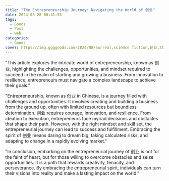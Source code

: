 ```yaml
---
title: "The Entrepreneurship Journey: Navigating the World of 创业"
date: 2024-08-28 06:41:55
tags:
  - Goods
  - Post
  - web
categories:
  - Goods
cover: https://img.ggggoods.com/2024/08/Surreal,science fiction,创业,Start a business,technology,tech,diagrams,renderings,colors_20240830_00001_.png
---
```


"This article explores the intricate world of entrepreneurship, known as 创业, highlighting the challenges, opportunities, and mindset required to succeed in the realm of starting and growing a business. From innovation to resilience, entrepreneurs must navigate a complex landscape to achieve their goals."

"Entrepreneurship, known as 创业 in Chinese, is a journey filled with challenges and opportunities. It involves creating and building a business from the ground up, often with limited resources but boundless determination. 创业 requires courage, innovation, and resilience. From ideation to execution, entrepreneurs face myriad decisions and obstacles that shape their path. However, with the right mindset and skill set, the entrepreneurial journey can lead to success and fulfillment. Embracing the spirit of 创业 means daring to dream big, taking calculated risks, and adapting to change in a rapidly evolving market."

"In conclusion, embarking on the entrepreneurial journey of 创业 is not for the faint of heart, but for those willing to overcome obstacles and seize opportunities. It is a path that rewards creativity, tenacity, and perseverance. By embracing the entrepreneurial spirit, individuals can turn their visions into reality and make a lasting impact on the world."
